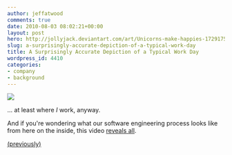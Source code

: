 ```yaml
---
author: jeffatwood
comments: true
date: 2010-08-03 08:02:21+00:00
layout: post
hero: http://jollyjack.deviantart.com/art/Unicorns-make-happies-172917505
slug: a-surprisingly-accurate-depiction-of-a-typical-work-day
title: A Surprisingly Accurate Depiction of a Typical Work Day
wordpress_id: 4410
categories:
- company
- background
---
```



[![](http://blog.stackoverflow.com/wp-content/uploads/unicorns-make-happies-by-jollyjack-2x4.png)](http://jollyjack.deviantart.com/art/Unicorns-make-happies-172917505)



… at least where _I_ work, anyway.



And if you're wondering what our software engineering process looks like from here on the inside, this video [reveals all](http://www.youtube.com/watch?v=08xQLGWTSag).







[(previously)](http://blog.stackoverflow.com/2009/01/the-stack-overflow-development-process/)

